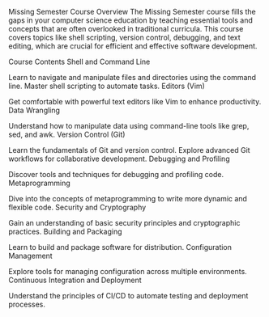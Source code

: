 Missing Semester Course
Overview
The Missing Semester course fills the gaps in your computer science education by teaching essential tools and concepts that are often overlooked in traditional curricula. This course covers topics like shell scripting, version control, debugging, and text editing, which are crucial for efficient and effective software development.

Course Contents
Shell and Command Line

Learn to navigate and manipulate files and directories using the command line.
Master shell scripting to automate tasks.
Editors (Vim)

Get comfortable with powerful text editors like Vim to enhance productivity.
Data Wrangling

Understand how to manipulate data using command-line tools like grep, sed, and awk.
Version Control (Git)

Learn the fundamentals of Git and version control.
Explore advanced Git workflows for collaborative development.
Debugging and Profiling

Discover tools and techniques for debugging and profiling code.
Metaprogramming

Dive into the concepts of metaprogramming to write more dynamic and flexible code.
Security and Cryptography

Gain an understanding of basic security principles and cryptographic practices.
Building and Packaging

Learn to build and package software for distribution.
Configuration Management

Explore tools for managing configuration across multiple environments.
Continuous Integration and Deployment

Understand the principles of CI/CD to automate testing and deployment processes.
